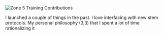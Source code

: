 <div id="zone5-graph">
  <picture>
    <source srcset="https://hadge-i6fip58kg-anhagapes-projects.vercel.app/api/zone5-contributions?username=anhsrepo&theme=dark" media="(prefers-color-scheme: dark)">
    <img src="https://hadge-i6fip58kg-anhagapes-projects.vercel.app/api/zone5-contributions?username=anhsrepo&theme=light" alt="Zone 5 Training Contributions">
  </picture>
</div>


I launched a couple of things in the past. I love interfacing with new stem protocols. My personal philosophy (3,3) that I spent a lot of time rationalizing it


